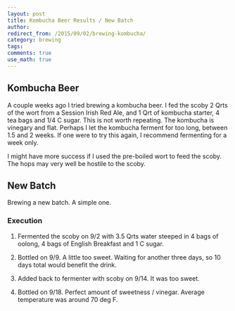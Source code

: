 ```yaml
---
layout: post
title: Kombucha Beer Results / New Batch
author:
redirect_from: /2015/09/02/brewing-kombucha/
category: brewing
tags: 
comments: true
use_math: true
---
```


## Kombucha Beer

A couple weeks ago I tried brewing a kombucha beer. I fed the scoby 2 Qrts of
the wort from a Session Irish Red Ale, and 1 Qrt of kombucha starter, 4 tea
bags and 1/4 C sugar. This is not worth repeating. The kombucha is vinegary and
flat. Perhaps I let the kombucha ferment for too long, between 1.5 and 2
weeks.  If one were to try this again, I recommend fermenting for a week only.

I might have more success if I used the pre-boiled wort to feed the scoby. The
hops may very well be hostile to the scoby.

## New Batch

Brewing a new batch. A simple one.

### Execution

1. Fermented the scoby on 9/2 with 3.5 Qrts water steeped in 4 bags of
   oolong, 4 bags of English Breakfast and 1 C sugar. 

2. Bottled on 9/9. A little too sweet. Waiting for another three days, so 10
   days total would benefit the drink.

2. Added back to fermenter with scoby on 9/14. It was too sweet.

3. Bottled on 9/18. Perfect amount of sweetness / vinegar. Average temperature
   was around 70 deg F.


